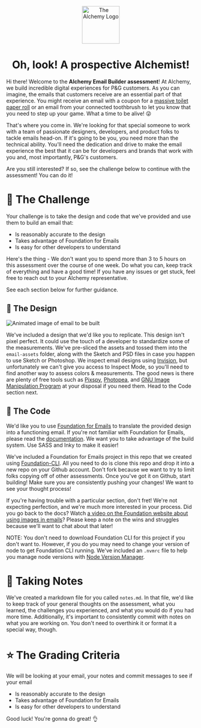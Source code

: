 <p align="center">
  <img alt="The Alchemy Logo" src="https://res.cloudinary.com/alcmy/image/upload/v1590027295/alchemy/alchemy-icon.png" width="100" />
</p>
<h1 align="center">
  Oh, look! A prospective Alchemist!
</h1>

Hi there! Welcome to the **Alchemy Email Builder assessment**! At Alchemy, we build incredible digital experiences for P&G customers. As you can imagine, the emails that customers receive are an essential part of that experience. You might receive an email with a coupon for a [massive toilet paper roll](https://shop.charmin.com/forever-roll-ultra-soft/) or an email from your connected toothbrush to let you know that you need to step up your game. What a time to be alive! :stuck_out_tongue_winking_eye:

That's where you come in. We're looking for that special someone to work with a team of passionate designers, developers, and product folks to tackle emails head-on. If it's going to be you, you need more than the technical ability. You'll need the dedication and drive to make the email experience the best that it can be for developers and brands that work with you and, most importantly, P&G's customers.

Are you still interested? If so, see the challenge below to continue with the assessment! You can do it!

# :muscle: The Challenge

Your challenge is to take the design and code that we've provided and use them to build an email that:

- Is reasonably accurate to the design
- Takes advantage of Foundation for Emails
- Is easy for other developers to understand

Here's the thing - We don't want you to spend more than 3 to 5 hours on this assessment over the course of one week. Do what you can, keep track of everything and have a good time! If you have any issues or get stuck, feel free to reach out to your Alchemy representative.

See each section below for further guidance.

## :art: The Design

![Animated image of email to be built](https://res.cloudinary.com/alcmy/image/upload/v1590389154/alchemy/email.gif)

We've included a design that we'd like you to replicate. This design isn't pixel perfect. It could use the touch of a developer to standardize some of the measurements. We've pre-sliced the assets and tossed them into the `email-assets` folder, along with the Sketch and PSD files in case you happen to use Sketch or Photoshop. We inspect email designs using [Invision](https://pg.invisionapp.com/share/BWXGOS29YZM), but unfortunately we can't give you access to Inspect Mode, so you'll need to find another way to assess colors & measurements. The good news is there are plenty of free tools such as [Pixspy](https://pixspy.com/), [Photopea](https://www.photopea.com/), and [GNU Image Manipulation Program](https://www.gimp.org/) at your disposal if you need them. Head to the Code section next.

## :e-mail: The Code

We'd like you to use [Foundation for Emails](https://get.foundation/emails.html) to translate the provided design into a functioning email. If you're not familiar with Foundation for Emails, please read the [documentation](https://get.foundation/emails/docs/). We want you to take advantage of the build system. Use SASS and Inky to make it easier!

We've included a Foundation for Emails project in this repo that we created using [Foundation-CLI](https://github.com/foundation/foundation-cli). All you need to do is clone this repo and drop it into a new repo on your Github account. Don't fork because we want to try to limit folks copying off of other assessments. Once you've got it on Github, start building! Make sure you are consistently pushing your changes! We want to see your thought process!

If you're having trouble with a particular section, don't fret! We're not expecting perfection, and we're much more interested in your process. Did you go back to the docs? Watch [a video on the Foundation website about using images in emails](https://get.foundation/learn/adding-images-best-practices-foundation-for-emails-dave-horan.html)? Please keep a note on the wins and struggles because we'll want to chat about that later!

NOTE: You don't need to download Foundation CLI for this project if you don't want to. However, if you do you may need to change your version of node to get Foundation CLI running. We've included an `.nvmrc` file to help you manage node versions with [Node Version Manager](https://github.com/nvm-sh/nvm).

# :pencil: Taking Notes

We've created a markdown file for you called `notes.md`. In that file, we'd like to keep track of your general thoughts on the assessment, what you learned, the challenges you experienced, and what you would do if you had more time. Additionally, it's important to consistently commit with notes on what you are working on. You don't need to overthink it or format it a special way, though.

# :star: The Grading Criteria

We will be looking at your email, your notes and commit messages to see if your email

- Is reasonably accurate to the design
- Takes advantage of Foundation for Emails
- Is easy for other developers to understand

Good luck! You're gonna do great! :ok_hand:
